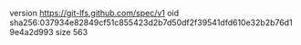 version https://git-lfs.github.com/spec/v1
oid sha256:037934e82849cf51c855423d2b7d50df2f39541dfd610e32b2b76d19e4a2d993
size 563
